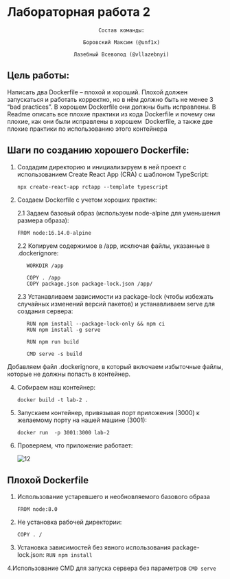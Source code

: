 # Лабораторная работа 2

<div align="center">
  
```
    Состав команды:
  
    Боровский Максим (@unf1x)
    
    Лазебный Всеволод (@vllazebnyi)
```

<div align="left">

## Цель работы:

Написать два Dockerfile – плохой и хороший. Плохой должен запускаться и работать корректно, но в нём должно быть не менее 3 “bad practices”. В хорошем Dockerfile они должны быть исправлены. В Readme описать все плохие практики из кода Dockerfile и почему они плохие, как они были исправлены в хорошем  Dockerfile, а также две плохие практики по использованию этого контейнера

## Шаги по созданию хорошего Dockerfile:

1. Создадим директорию и инициализируем в ней проект с использованием Create React App (CRA) с шаблоном TypeScript:

   `npx create-react-app rctapp --template typescript`

2. Создаем Dockerfile с учетом хороших практик:

   2.1 Задаем базовый образ (используем node-alpine для уменьшения размера образа):

   ```
   FROM node:16.14.0-alpine
   ```

   2.2 Копируем содержимое в /app, исключая файлы, указанные в .dockerignore:

   ```
      WORKDIR /app

      COPY . /app
      COPY package.json package-lock.json /app/

   ```

    2.3 Устанавливаем зависимости из package-lock (чтобы избежать случайных изменений версий пакетов) и устанавливаем serve для     создания сервера:

   ```
      RUN npm install --package-lock-only && npm ci
      RUN npm install -g serve

      RUN npm run build

      CMD serve -s build
   ```

Добавляем файл .dockerignore, в который включаем избыточные файлы, которые не должны попасть в контейнер.

4. Собираем наш контейнер:

   `docker build -t lab-2 . `

5. Запускаем контейнер, привязывая порт приложения (3000) к желаемому порту на нашей машине (3001):

   `docker run  -p 3001:3000 lab-2 `

6. Проверяем, что приложение работает:

   ![12](https://github.com/VsevolodLazebnyi/cloud-ict-2023/blob/main/DEVOPS/lab-02/kartino4ki/l2.jpg?raw=true)

## Плохой Dockerfile

1. Использование устаревшего и необновляемого базового образа

   `FROM node:8.0`

2. Не установка рабочей директории:

   `COPY . /`

3. Установка зависимостей без явного использования package-lock.json:
    `RUN npm install`

4.Использование CMD для запуска сервера без параметров
    `CMD serve`


